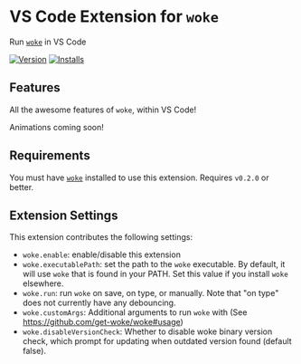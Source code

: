 # VS Code Extension for `woke`

Run [`woke`](https://github.com/get-woke/woke) in VS Code

[![Version](https://vsmarketplacebadge.apphb.com/version/get-woke.vscode-woke.svg)](https://marketplace.visualstudio.com/items?itemName=get-woke.vscode-woke)
[![Installs](https://vsmarketplacebadge.apphb.com/installs-short/get-woke.vscode-woke.svg)](https://marketplace.visualstudio.com/items?itemName=get-woke.vscode-woke)

## Features

All the awesome features of `woke`, within VS Code!

Animations coming soon!

## Requirements

You must have [`woke`](https://github.com/get-woke/woke#installation) installed to use this extension. Requires `v0.2.0` or better.

## Extension Settings

This extension contributes the following settings:

* `woke.enable`: enable/disable this extension
* `woke.executablePath`: set the path to the `woke` executable. By default, it will use `woke` that is found in your PATH. Set this value if you install `woke` elsewhere.
* `woke.run`: run `woke` on save, on type, or manually. Note that "on type" does not currently have any debouncing.
* `woke.customArgs`: Additional arguments to run `woke` with (See <https://github.com/get-woke/woke#usage>)
* `woke.disableVersionCheck`: Whether to disable woke binary version check, which prompt for updating when outdated version found (default false).

